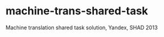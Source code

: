machine-trans-shared-task
=========================

Machine translation shared task solution, Yandex, SHAD 2013